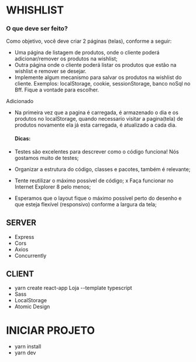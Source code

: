 # WHISHLIST

### O que deve ser feito? 
Como objetivo, você deve criar 2 páginas (telas), conforme a seguir:
- Uma página de listagem de produtos, onde o cliente poderá adicionar/remover os produtos na wishlist;
- Outra página onde o cliente poderá listar os produtos que estão na wishlist e remover se desejar.
- Implemente algum mecanismo para salvar os produtos na wishlist do cliente. Exemplos: localStorage, cookie, 
sessionStorage, banco noSql no Bff. Fique a vontade para escolher.

Adicionado
- Na primeira vez que a pagina é carregada, é armazenado o dia e os produtos no localStorage, quando necessario visitar
a pagina(tela) de produtos novamente ela já esta carregada, é atualizado a cada dia.


  #### Dicas:
- Testes são excelentes para descrever como o código funciona! Nós gostamos muito de testes;
- Organizar a estrutura do código, classes e pacotes, também é relevante;
- Tente reutilizar o máximo possível de código;
x Faça funcionar no Internet Explorer 8 pelo menos;
- Esperamos que o layout fique o máximo possível perto do desenho e que esteja flexível 
  (responsivo) conforme a largura da tela;

## SERVER

 - Express
 - Cors
 - Axios
 - Concurrently
 
## CLIENT

 - yarn create react-app Loja --template typescript
 - Sass
 - LocalStorage
 - Atomic Design

# INICIAR PROJETO

 - yarn install
 - yarn dev 
